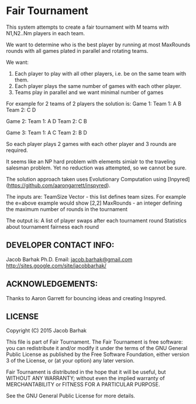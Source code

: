 Fair Tournament 
===============

This system attempts to create a fair tournament with M teams with N1,N2..Nm players in each team.

We want to determine who is the best player by running at most MaxRounds rounds with all games plated in parallel and rotating teams.

We want: 
 1. Each player to play with all other players, i.e. be on the same team with them. 
 2. Each player plays the same number of games with each other player. 
 3. Teams play in parallel and we want minimal number of games

For example for 2 teams of 2 players the solution is: 
 Game 1:
 Team 1: A B
 Team 2: C D

Game 2:
 Team 1: A D
 Team 2: C B

Game 3:
 Team 1: A C
 Team 2: B D

So each player plays 2 games with each other player and 3 rounds are required. 

It seems like an NP hard problem with elements simialr to the traveling salesman problem. Yet no reduction was attempted, so we cannot be sure.

The solution approach taken uses Evolutionary Computation using [Inpyred] (https://github.com/aarongarrett/inspyred).

The inputs are:
TeamSize Vector - this list defines team sizes. For example the e=above example would show [2,2]
MaxRounds - an integer defining the maximum number of rounds in the tournament

The output is:
A list of player swaps after each tournament round
Statistics about tournament fairness each round



DEVELOPER CONTACT INFO:
-----------------------

Jacob Barhak Ph.D.
Email: jacob.barhak@gmail.com
http://sites.google.com/site/jacobbarhak/



ACKNOWLEDGEMENTS:
-----------------
Thanks to Aaron Garrett for bouncing ideas and creating Inspyred.


LICENSE
-------

Copyright (C) 2015 Jacob Barhak
 
This file is part of Fair Tournament. The Fair Tournament is free software: you can redistribute it and/or modify it under the terms of the GNU General Public License as published by the Free Software Foundation, either version 3 of the License, or (at your option) any later version.

Fair Tournament is distributed in the hope that it will be useful, but WITHOUT ANY WARRANTY; without even the implied warranty of MERCHANTABILITY or FITNESS FOR A PARTICULAR PURPOSE.

See the GNU General Public License for more details.





